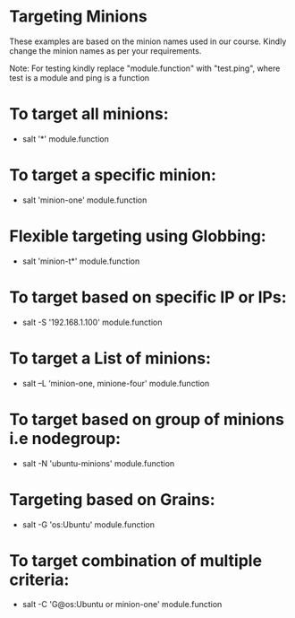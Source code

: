 # Targeting Minions

These examples are based on the minion names used in our course. Kindly change the minion names as per your requirements.

Note: For testing kindly replace "module.function" with "test.ping", where test is a module and ping is a function

# To target all minions:

- salt '*' module.function 

# To target a specific minion:

- salt 'minion-one' module.function  

# Flexible targeting using Globbing:

- salt 'minion-t*' module.function

# To target based on specific IP or IPs:

- salt -S '192.168.1.100' module.function 

# To target a List of minions:

- salt –L ‘minion-one, minione-four' module.function 

# To target based on group of minions i.e nodegroup:

- salt -N 'ubuntu-minions' module.function 

# Targeting based on Grains:

- salt -G 'os:Ubuntu' module.function 

# To target combination of multiple criteria:

- salt -C 'G@os:Ubuntu or minion-one' module.function 
